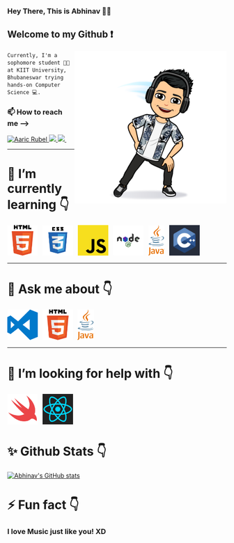 

<!--
**aaricrubel/aaricrubel** is a ✨ _special_ ✨ repository because its `README.md` (this file) appears on your GitHub profile.
# Hi there, This is Abhinav 👋
Here are some ideas to get you started:

- 🔭 I’m currently working on ...
- 🌱 I’m currently learning ...
- 👯 I’m looking to collaborate on ...
- 🤔 I’m looking for help with ...
- 💬 Ask me about ...
- 📫 How to reach me: ...
- 😄 Pronouns: ...
- ⚡ Fun fact: ...
-->
### Hey There, This is Abhinav 🧑‍🚀

## Welcome to my Github ❗
<img  align='right' src="https://github.com/aaricrubel/aaricrubel/blob/main/icons/bitmoji-1.png" height="350">


<code>Currently, I'm a sophomore student 🧑‍🎓 at KIIT University, Bhubaneswar trying hands-on Computer Science 💻.</code>


### 📫 How to reach me —> <br> 

<a href="https://twitter.com/aaricrubel">
  <img alt="Aaric Rubel" | Twitter" src="https://img.shields.io/static/v1?label=Twitter&message=Aaric&color=blue&style=flat-square&logo=twitter" />
</a>
<a href='https://www.linkedin.com/in/abhinav-mukherjee-79773619a/' target='_blank' rel='noopener' rel='noreferrer'>
    <img src='https://img.shields.io/static/v1?label=LinkedIn&message=Abhinav&color=blue&style=flat-square&logo=linkedin' />
  </a>
                                                                                                                                                
 <a href='mailto:aaricrubel@gmail.com' target='_blank' rel='noopener' rel='noreferrer'>
    <img src='https://img.shields.io/static/v1?label=Gmail&message=Aaric&color=blue&style=flat-square&logo=gmail' />
  </a>
&ensp;


----



# 🌱 I’m currently learning 👇
 <img height="70" src="https://github.com/aaricrubel/aaricrubel/blob/main/icons/HTML5_logo.png">&ensp; 
 <img height="70" src="https://github.com/aaricrubel/aaricrubel/blob/main/icons/css3.png">&ensp; 
 <img height="70" src="https://github.com/aaricrubel/aaricrubel/blob/main/icons/javascript.png">&ensp;
 <img height="70" src="https://github.com/aaricrubel/aaricrubel/blob/main/icons/nodejs.png">&ensp;
 <img height="70" src="https://github.com/aaricrubel/aaricrubel/blob/main/icons/java.png">&ensp;
 <img height="70" src="https://github.com/aaricrubel/aaricrubel/blob/main/icons/c%2B%2B.png">&ensp;


----


# 💬 Ask me about 👇
 <img height="70" src="https://github.com/aaricrubel/aaricrubel/blob/main/icons/vscode.png">&ensp;
 <img height="70" src="https://github.com/aaricrubel/aaricrubel/blob/main/icons/HTML5_logo.png">&ensp; 
 <img height="70" src="https://github.com/aaricrubel/aaricrubel/blob/main/icons/java.png">&ensp;

 ----

 # 🤔 I’m looking for help with 👇
 <img height="70" src="https://github.com/aaricrubel/aaricrubel/blob/main/icons/swift.png">&ensp;
 <img height="70" src="https://github.com/aaricrubel/aaricrubel/blob/main/icons/react.png">&ensp;

#  ✨ Github Stats 👇
[![Abhinav's GitHub stats](https://github-readme-stats.vercel.app/api?username=aaricrubel&hide=stars,prs,issues,contribs&show_icons=true&theme=tokyonight)](https://github.com/anuraghazra/github-readme-stats)

 # ⚡ Fun fact 👇
  ### I love Music just like you! XD
